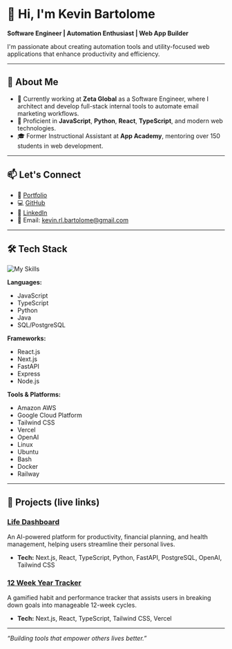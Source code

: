 # 👋 Hi, I'm Kevin Bartolome

**Software Engineer | Automation Enthusiast | Web App Builder**

I'm passionate about creating automation tools and utility-focused web applications that enhance productivity and efficiency.

---

## 🧠 About Me

- 🔭 Currently working at **Zeta Global** as a Software Engineer, where I architect and develop full-stack internal tools to automate email marketing workflows.
- 🧰 Proficient in **JavaScript**, **Python**, **React**, **TypeScript**, and modern web technologies.
- 🎓 Former Instructional Assistant at **App Academy**, mentoring over 150 students in web development.

---

## 📫 Let's Connect

- 💼 [Portfolio](https://portfolio-self-three-61.vercel.app/)
- 💻 [GitHub](https://github.com/kxvin1)
- 🔗 [LinkedIn](https://www.linkedin.com/in/kevin-bartolome/)
- 📧 Email: kevin.rl.bartolome@gmail.com

---

## 🛠️ Tech Stack

![My Skills](https://skillicons.dev/icons?i=js,ts,py,java,postgres,react,nextjs,fastapi,express,nodejs,aws,gcp,tailwind,vercel,atom,linux,ubuntu,bash,docker,git,github,html&perline=11)

**Languages:**

- JavaScript
- TypeScript
- Python
- Java
- SQL/PostgreSQL

**Frameworks:**

- React.js
- Next.js
- FastAPI
- Express
- Node.js

**Tools & Platforms:**

- Amazon AWS
- Google Cloud Platform
- Tailwind CSS
- Vercel
- OpenAI
- Linux
- Ubuntu
- Bash
- Docker
- Railway

---

## 🚀 Projects (live links)

### [Life Dashboard](https://life-dashboard-eta.vercel.app/)

An AI-powered platform for productivity, financial planning, and health management, helping users streamline their personal lives.

- **Tech:** Next.js, React, TypeScript, Python, FastAPI, PostgreSQL, OpenAI, Tailwind CSS

### [12 Week Year Tracker](https://12-week-year-nine.vercel.app/)

A gamified habit and performance tracker that assists users in breaking down goals into manageable 12-week cycles.

- **Tech:** Next.js, React, TypeScript, Tailwind CSS, Vercel

---

*“Building tools that empower others lives better.”*


